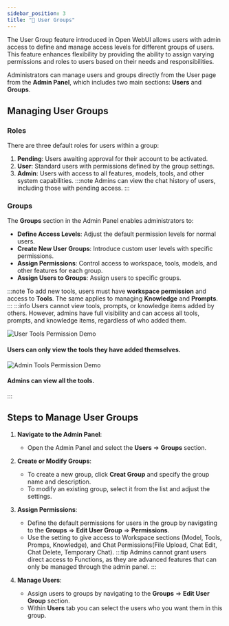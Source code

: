 ```yaml
---
sidebar_position: 3
title: "👥 User Groups"
---
```

The User Group feature introduced in Open WebUI allows users with admin access to define and manage access levels for different groups of users. This feature enhances flexibility by providing the ability to assign varying permissions and roles to users based on their needs and responsibilities.

Administrators can manage users and groups directly from the User page from the **Admin Panel**, which includes two main sections: **Users** and **Groups**.

## Managing User Groups

### Roles

There are three default roles for users within a group:
1. **Pending**: Users awaiting approval for their account to be activated.
2. **User**: Standard users with permissions defined by the group settings.
3. **Admin**: Users with access to all features, models, tools, and other system capabilities.
:::note
Admins can view the chat history of users, including those with pending access.
:::
### Groups 

The **Groups** section in the Admin Panel enables administrators to:
- **Define Access Levels**: Adjust the default permission levels for normal users.
- **Create New User Groups**: Introduce custom user levels with specific permissions.
- **Assign Permissions**: Control access to workspace, tools, models, and other features for each group.
- **Assign Users to Groups**: Assign users to specific groups.

:::note
To add new tools, users must have **workspace permission** and access to **Tools**. The same applies to managing **Knowledge** and **Prompts**.
:::
:::info
Users cannot view tools, prompts, or knowledge items added by others. However, admins have full visibility and can access all tools, prompts, and knowledge items, regardless of who added them.

![User Tools Permission Demo](/img/tools-user.png)
#### Users can only view the tools they have added themselves.
![Admin Tools Permission Demo](/img/tools-admin.png )
#### Admins can view all the tools.
:::

## Steps to Manage User Groups

1. **Navigate to the Admin Panel**:
   - Open the Admin Panel and select the **Users** => **Groups** section.
2. **Create or Modify Groups**:
   - To create a new group, click **Creat Group** and specify the group name and description.
   - To modify an existing group, select it from the list and adjust the settings.

3. **Assign Permissions**:
   - Define the default permissions for users in the group by navigating to the **Groups** => **Edit User Group** => **Permissions**.
   - Use the setting to give access to Workspace sections (Model, Tools, Promps, Knowledge), and Chat Permissions(File Upload, Chat Edit, Chat Delete, Temporary Chat).
   :::tip 
    Admins cannot grant users direct access to Functions, as they are advanced features that can only be managed through the admin panel.
   :::

4. **Manage Users**:
   - Assign users to groups by navigating to the **Groups** => **Edit User Group** section.
   - Within **Users** tab you can select the users who you want them in this group.

